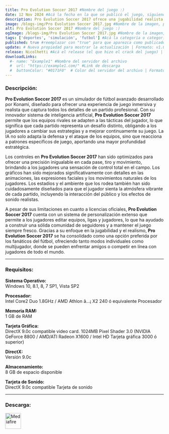 ```yaml
---
title: Pro Evolution Soccer 2017 #Nombre del juego :)
date: 12 Nov 2024 #Acá la fecha en la que se publicó el juego, siguiendo este formato: Dia "30", Mes "Oct", Año "2024" = como debe quedar: 30 Oct 2024
description: Pro Evolution Soccer 2017 ofrece una jugabilidad realista y fluida, con controles precisos y una IA que se adapta a las tácticas del jugador. Ideal para los fanáticos del fútbol que buscan una experiencia auténtica en cada partido. #Acá una mini descripción del juego
image: /blogs-img/Pro Evolution Soccer 2017.jpg #Nombre de la imagen, por lo general es exactamente el mismo nombre que el juego excluyendo lo ":" (Dos puntos)
alt: Pro Evolution Soccer 2017 #Nombre del juego :)
ogImage: /blogs-img/Pro Evolution Soccer 2017.jpg #Nombre de la imagen, por lo general es exactamente el mismo nombre que el juego excluyendo lo ":" (Dos puntos)
tags: ['deportes', 'simulación', 'futbol'] #Acá la categoría o categorías del juego, si es más de una se coloca en este formato: ['categoría1', 'categoría2']
published: true #reemplazar con "true" para que aparezca como publicado
update: # Nueva propiedad para mostrar la actualización | Formato: v1.0.0
release: Nicolhetti #Acá el release (el que hizo el crack del juego) | Formato: Nicolhetti
downloadLinks:
  #- name: "Example1" #Nombre del servidor del archivo
  #  url: "https://example1.com/" #Link de descarga
  #  buttonColor: "#0171F0"  # Color del servidor del archivo | Formato hexadecimal | MediaFire: #0171F0 | Buzzheavier: #FF6600 |
---
```


<!--En VSCode seleccionando una palabra, por ejemplo: "Pro Evolution Soccer 2017" y apretando Ctrl+F2 se seleccionan todas las palabras iguales-->

### Descripción:
**Pro Evolution Soccer 2017** es un simulador de fútbol avanzado desarrollado por Konami, diseñado para ofrecer una experiencia de juego inmersiva y realista que captura todos los detalles de un partido profesional. Con su innovador sistema de inteligencia artificial, **Pro Evolution Soccer 2017** permite que los equipos rivales se adapten a las tácticas del jugador, lo que significa que cada partido representa un desafío distinto, obligando a los jugadores a cambiar sus estrategias y a mejorar continuamente su juego. La IA no solo adapta la defensa y el ataque de los equipos, sino que reacciona a patrones específicos de juego, aportando una mayor profundidad estratégica.

Los controles en **Pro Evolution Soccer 2017** han sido optimizados para ofrecer una precisión inigualable en cada pase, tiro y movimiento, brindando a los jugadores una sensación de control total en el campo. Los gráficos han sido mejorados significativamente con detalles en las animaciones, las expresiones faciales y los movimientos naturales de los jugadores. Los estadios y el ambiente que los rodea también han sido cuidadosamente diseñados para que el jugador sienta la atmósfera vibrante de cada partido, incluyendo la interacción del público y los efectos de sonido realistas.

A pesar de sus limitaciones en cuanto a licencias oficiales, **Pro Evolution Soccer 2017** cuenta con un sistema de personalización extenso que permite a los jugadores editar equipos, ligas y jugadores, lo que ha ayudado a construir una sólida comunidad de seguidores y a mantener el juego siempre fresco. Gracias a su enfoque en la jugabilidad y el realismo, **Pro Evolution Soccer 2017** se ha consolidado como una opción preferida por los fanáticos del fútbol, ofreciendo tanto modos individuales como multijugador, donde se pueden enfrentar amigos o competir en línea con jugadores de todo el mundo.
<!--Prompt para Chat-GPT: Hazme una descripción para el juego "Pro Evolution Soccer 2017" y cada que menciones "Pro Evolution Soccer 2017" ponlo en negrita -->

---

### Requisitos:
**Sistema Operativo:**  
Windows 10, 8.1, 8, 7 SP1, Vista SP2

**Procesador:**  
Intel Core2 Duo 1.8GHz / AMD Athlon â…¡ X2 240 ó equivalente Procesador

**Memoria RAM:**  
1 GB de RAM

**Tarjeta Gráfica:**  
DirectX 9.0c compatible video card. 1024MB Pixel Shader 3.0 (NVIDIA GeForce 8800 / AMD/ATI Radeon X1600 / Intel HD Tarjeta gráfica 3000 ó superior)

**DirectX:**  
Versión 9.0c

**Almacenamiento:**  
8 GB de espacio disponible

**Tarjeta de Sonido:**  
DirectX 9.0c compatible Tarjeta de sonido

<!--Si falta o sobra un requisito se quita o se agrega manteniendo el mismo formato-->

---

### Descarga:

[<img src="https://gist.github.com/cxmeel/0dbc95191f239b631c3874f4ccf114e2/raw/download.svg" alt="Mediafire" height="50" />](https://www.mediafire.com/file/qsgcb39yfutcllp/Pro+Evolution+Soccer+2017.zip/file)

<!-- # se debe reemplazar por el link de descarga-->

<!--NOMBRE-DEL-SERVICIO se debe reemplazar por el servicio donde está subido el juego-->